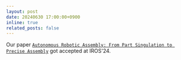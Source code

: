 ```yaml
---
layout: post
date: 20240630 17:00:00+0900
inline: true
related_posts: false
---
```


Our paper [`Autonomous Robotic Assembly: From Part Singulation to Precise Assembly`](https://arxiv.org/abs/2406.05331) got accepted at IROS'24.